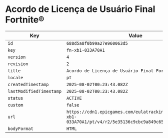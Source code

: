 # Acordo de Licença de Usuário Final Fortnite®

| Key | Value |
| --- | ----- |
| `id` | `688d5a8f0b99a27e960063d5` |
| `key` | `fn-xb1-033A70A1` |
| `version` | `4` |
| `revision` | `2` |
| `title` | `Acordo de Licença de Usuário Final Fortnite®` |
| `locale` | `pt` |
| `createdTimestamp` | `2025-08-02T00:23:43.082Z` |
| `lastModifiedTimestamp` | `2025-08-02T00:23:43.082Z` |
| `status` | `ACTIVE` |
| `custom` | `false` |
| `url` | `https://cdn1.epicgames.com/eulatracking-download/fn-xb1-033A70A1/pt/v4/r2/5e35136c9cbc9a849c6565315f10de99.pdf` |
| `bodyFormat` | `HTML` |
